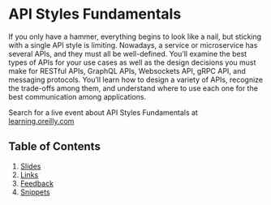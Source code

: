 # API Styles Fundamentals

If you only have a hammer, everything begins to look like a nail, but sticking with a single API style is limiting. Nowadays, a service or microservice has several APIs, and they must all be well-defined. You’ll examine the best types of APIs for your use cases as well as the design decisions you must make for RESTful APIs, GraphQL APIs, Websockets API, gRPC API, and messaging protocols. You’ll learn how to design a variety of APIs, recognize the trade-offs among them, and understand where to use each one for the best communication among applications. 

Search for a live event about API Styles Fundamentals at [learning.oreilly.com](https://learning.oreilly.com/live-events/api-styles-fundamentals/0636920078591/)

## Table of Contents
1. [Slides](assets/API_Styles_Fundamentals.pdf)
1. [Links](docs/links.md)
1. [Feedback](docs/feedback.md)
1. [Snippets](docs/snippets.md)
